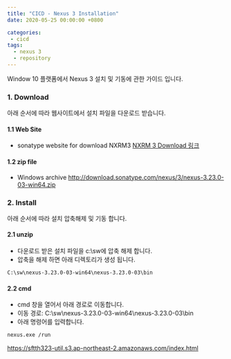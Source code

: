 ```yaml
---
title: "CICD - Nexus 3 Installation"
date: 2020-05-25 00:00:00 +0800

categories: 
 - cicd
tags:
  - nexus 3
  - repository
---
```


Window 10 플랫폼에서 Nexus 3 설치 및 기동에 관한 가이드 입니다. <br>

### 1. Download

아래 순서에 따라 웹사이트에서 설치 파일을 다운로드 받습니다. <br>

#### 1.1 Web Site
 - sonatype website for download NXRM3 [NXRM 3 Download 링크](https://help.sonatype.com/repomanager3/download/download-archives---repository-manager-3)

#### 1.2 zip file
 - Windows archive http://download.sonatype.com/nexus/3/nexus-3.23.0-03-win64.zip

### 2. Install

아래 순서에 따라 설치 압축해제 및 기동 합니다. <br>

####   2.1 unzip 
- 다운로드 받은 설치 파일을 c:\sw에 압축 해제 합니다.
- 압축을 해제 하면 아래 디렉토리가 생성 됩니다.

```xml 
C:\sw\nexus-3.23.0-03-win64\nexus-3.23.0-03\bin
```

####   2.2 cmd

- cmd 창을 열어서 아래 경로로 이동합니다.
- 이동 경로: C:\sw\nexus-3.23.0-03-win64\nexus-3.23.0-03\bin
- 아래 명령어를 입력합니다. 

```xml 
nexus.exe /run
```

https://sftth323-util.s3.ap-northeast-2.amazonaws.com/index.html
